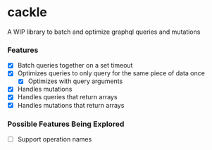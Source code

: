 # cackle

A WIP library to batch and optimize graphql queries and mutations

### Features

- [x] Batch queries together on a set timeout
- [x] Optimizes queries to only query for the same piece of data once
  - [x] Optimizes with query arguments
- [x] Handles mutations
- [x] Handles queries that return arrays
- [x] Handles mutations that return arrays

### Possible Features Being Explored

- [ ] Support operation names
